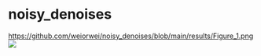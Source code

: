 # noisy_denoises
https://github.com/weiorwei/noisy_denoises/blob/main/results/Figure_1.png
<img src="[https://github.com/weiorwei/Style_Tranfer/blob/main/neural_style_transfer_own/output_0.jpg](https://github.com/weiorwei/noisy_denoises/blob/main/results/Figure_1.png)https://github.com/weiorwei/noisy_denoises/blob/main/results/Figure_1.png" > <br />
